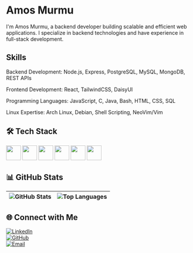 # Amos Murmu

I'm Amos Murmu, a backend developer building scalable and efficient web applications. I specialize in backend technologies and have experience in full-stack development.

## Skills
Backend Development: Node.js, Express, PostgreSQL, MySQL, MongoDB, REST APIs

Frontend Development: React, TailwindCSS, DaisyUI

Programming Languages: JavaScript, C, Java, Bash, HTML, CSS, SQL

Linux Expertise: Arch Linux, Debian, Shell Scripting, NeoVim/Vim


<h2>🛠 Tech Stack</h2>
<p>
  <img src="https://cdn.jsdelivr.net/gh/devicons/devicon/icons/nodejs/nodejs-original.svg" width="40" height="40"/>
  <img src="https://cdn.jsdelivr.net/gh/devicons/devicon/icons/express/express-original.svg" width="40" height="40"/>
  <img src="https://cdn.jsdelivr.net/gh/devicons/devicon/icons/postgresql/postgresql-original.svg" width="40" height="40"/>
  <img src="https://cdn.jsdelivr.net/gh/devicons/devicon/icons/mongodb/mongodb-original.svg" width="40" height="40"/>
  <img src="https://cdn.jsdelivr.net/gh/devicons/devicon/icons/react/react-original.svg" width="40" height="40"/>
  <img src="https://cdn.jsdelivr.net/gh/devicons/devicon/icons/tailwindcss/tailwindcss-original.svg" width="40" height="40"/>
</p>



## 📊 GitHub Stats

| ![GitHub Stats](https://github-readme-stats.vercel.app/api?username=amosmurmu&show_icons=true&theme=dracula) | ![Top Languages](https://github-readme-stats.vercel.app/api/top-langs/?username=amosmurmu&layout=compact&theme=dracula&langs_count=8) |
|---|---|


## 🌐 Connect with Me

[![LinkedIn](https://img.shields.io/badge/LinkedIn-amosmurmu-blue?style=flat-square)](https://linkedin.com/in/amosmurmu002)  
[![GitHub](https://img.shields.io/badge/GitHub-amosmurmu-green?style=flat-square)](https://github.com/amosmurmu)  
[![Email](https://img.shields.io/badge/Email-amosmurmu002@gmail.com-red?style=flat-square)](mailto:amosmurmu002@gmail.com)  
